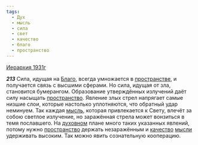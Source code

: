 ```yaml
---
tags:
  - Дух
  - мысль
  - сила
  - свет
  - качество
  - благо
  - пространство
---
```


[Иерархия 1931г](/agni/1931)

___213___
Сила, идущая на [Благо](/tag/#благо), всегда умножается в [пространстве](/tag/#[пространство](/tag/#пространство)), и получается связь с высшими сферами. Но сила, идущая от зла, становится бумерангом. Образование утверждённых излучений даёт силу насыщать [пространство](/tag/#пространство). Явление злых стрел напрягает самые низшие слои, которые настолько уплотняются, что обратный удар неминуем. Так каждая [мысль](/tag/#мысль), которая привлекается к Свету, влечёт за собою светлое излучение, но заражённая стрела может вонзиться в темя пославшего. На [духовном](/tag/#Дух) плане много таких указанных явлений, потому нужно [пространство](/tag/#пространство) держать незаражённым и [качество](/tag/#качество) [мысли](/tag/#мысль) удерживать высоким. Так можно явить сознательную кооперацию.   


